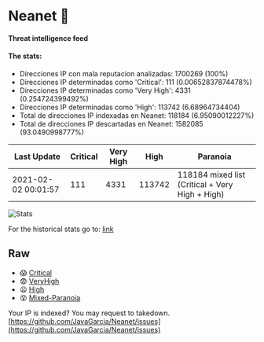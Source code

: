 # Neanet :hocho:
#### Threat intelligence feed
#### The stats:

- Direcciones IP con mala reputacion analizadas: 1700269 (100%)
- Direcciones IP determinadas como 'Critical':  111 (0.00652837874478%)
- Direcciones IP determinadas como 'Very High':  4331 (0.254724399492%)
- Direcciones IP determinadas como 'High':  113742 (6.68964734404)
- Total de direcciones IP indexadas en Neanet:  118184 (6.95090012227%)
- Total de direcciones IP descartadas en Neanet:  1582085 (93.0490998777%)

| Last Update | Critical | Very High | High | Paranoia |
| --- | --- | --- | --- | --- |
| 2021-02-02 00:01:57 | 111 | 4331 | 113742 | 118184 mixed list (Critical + Very High + High)|

![Stats](https://docs.google.com/spreadsheets/d/e/2PACX-1vSnaNMIXVabIpDJjufMlzH7poXnshF3mgd8Is1g9ytUEzVsP5my4Trn8f-xkoLLQ38xpL3HtmUexLo6/pubchart?oid=501124687&format=image)

For the historical stats go to: [link](/stats.csv)
## Raw
- :scream: [Critical](https://raw.githubusercontent.com/JavaGarcia/Neanet/master/blacklists/neanet_critical.txt)
- :fearful: [VeryHigh](https://raw.githubusercontent.com/JavaGarcia/Neanet/master/blacklists/neanet_veryHigh.txtt)
- :frowning: [High](https://raw.githubusercontent.com/JavaGarcia/Neanet/master/blacklists/neanet_high.txt)
- :dizzy_face: [Mixed-Paranoia](https://raw.githubusercontent.com/JavaGarcia/Neanet/master/blacklists/neanet_all.txt)


Your IP is indexed? You may request to takedown. [https://github.com/JavaGarcia/Neanet/issues](https://github.com/JavaGarcia/Neanet/issues)






















































































































































































































































































































































































































































































































































































































































































































































































































































































































































































































































































































































































































































































































































































































































































































































































































































































































































































































































































































































































































































































































































































































































































































































































































































































































































































































































































































































































































































































































































































































































































































































































































































































































































































































































































































































































































































































































































































































































































































































































































































